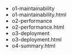 - o1-maintainability
- o1-maintainability.html
- o2-performance
- o2-performance.html
- o3-deployment
- o3-deployment.html
- o4-summary.html